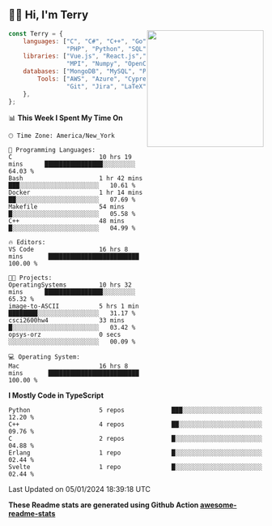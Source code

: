 <h2>👋🏻 Hi, I'm Terry</h2>

<img align='right' src="https://media.giphy.com/media/fkZukR450RQ1qnGaq9/giphy.gif" width="230">

```javascript
const Terry = {
    languages: ["C", "C#", "C++", "Go", "Java", "Javascript",
                "PHP", "Python", "SQL", "Typescript"],
    libraries: ["Vue.js", "React.js","Node.js", "Express.js","Next.js",
                "MPI", "Numpy", "OpenCV", "CUDA", "JUnit"],
    databases: ["MongoDB", "MySQL", "PostgreSQL"],
        Tools: ["AWS", "Azure", "Cypress", "Docker🐳", "Figma", "Firebase",
                "Git", "Jira", "LaTeX", "Playwright", "Postman"],
    },
};
```
<!--START_SECTION:waka-->
📊 **This Week I Spent My Time On** 

```text
🕑︎ Time Zone: America/New_York

💬 Programming Languages: 
C                        10 hrs 19 mins      ████████████████░░░░░░░░░   64.03 % 
Bash                     1 hr 42 mins        ███░░░░░░░░░░░░░░░░░░░░░░   10.61 % 
Docker                   1 hr 14 mins        ██░░░░░░░░░░░░░░░░░░░░░░░   07.69 % 
Makefile                 54 mins             █░░░░░░░░░░░░░░░░░░░░░░░░   05.58 % 
C++                      48 mins             █░░░░░░░░░░░░░░░░░░░░░░░░   04.99 % 

🔥 Editors: 
VS Code                  16 hrs 8 mins       █████████████████████████   100.00 % 

🐱‍💻 Projects: 
OperatingSystems         10 hrs 32 mins      ████████████████░░░░░░░░░   65.32 % 
image-to-ASCII           5 hrs 1 min         ████████░░░░░░░░░░░░░░░░░   31.17 % 
csci2600hw4              33 mins             █░░░░░░░░░░░░░░░░░░░░░░░░   03.42 % 
opsys-orz                0 secs              ░░░░░░░░░░░░░░░░░░░░░░░░░   00.09 % 

💻 Operating System: 
Mac                      16 hrs 8 mins       █████████████████████████   100.00 % 
```

**I Mostly Code in TypeScript** 

```text
Python                   5 repos             ███░░░░░░░░░░░░░░░░░░░░░░   12.20 % 
C++                      4 repos             ██░░░░░░░░░░░░░░░░░░░░░░░   09.76 % 
C                        2 repos             █░░░░░░░░░░░░░░░░░░░░░░░░   04.88 % 
Erlang                   1 repo              █░░░░░░░░░░░░░░░░░░░░░░░░   02.44 % 
Svelte                   1 repo              █░░░░░░░░░░░░░░░░░░░░░░░░   02.44 % 
```




 Last Updated on 05/01/2024 18:39:18 UTC
<!--END_SECTION:waka-->

**These Readme stats are generated using Github Action [awesome-readme-stats](https://github.com/anmol098/waka-readme-stats)**
